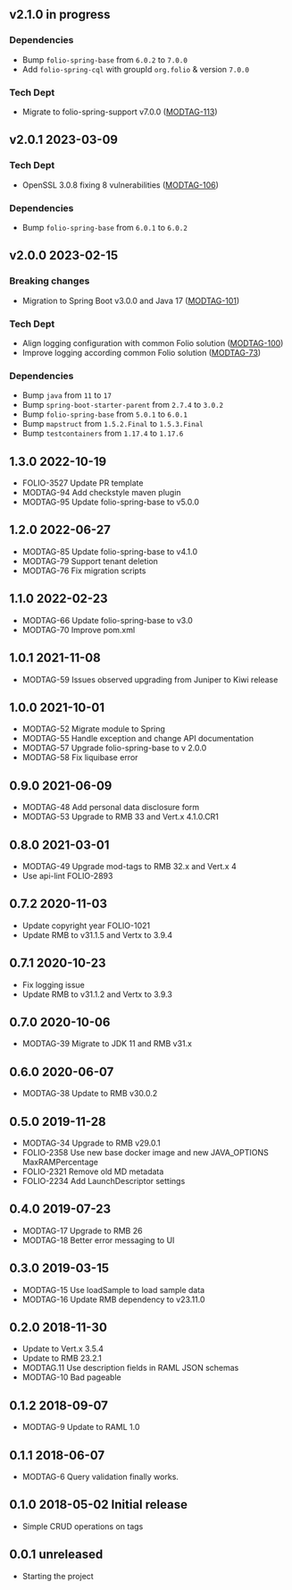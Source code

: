## v2.1.0 in progress
### Dependencies
* Bump `folio-spring-base` from `6.0.2` to `7.0.0`
* Add  `folio-spring-cql` with groupId `org.folio` & version `7.0.0`

### Tech Dept
* Migrate to folio-spring-support v7.0.0 ([MODTAG-113](https://issues.folio.org/browse/MODTAG-113))

## v2.0.1 2023-03-09
### Tech Dept
* OpenSSL 3.0.8 fixing 8 vulnerabilities ([MODTAG-106](https://issues.folio.org/browse/MODTAG-106))

### Dependencies
* Bump `folio-spring-base` from `6.0.1` to `6.0.2`

## v2.0.0 2023-02-15
### Breaking changes
* Migration to Spring Boot v3.0.0 and Java 17 ([MODTAG-101](https://issues.folio.org/browse/MODTAG-101))

### Tech Dept
* Align logging configuration with common Folio solution ([MODTAG-100](https://issues.folio.org/browse/MODTAG-100))
* Improve logging according common Folio solution ([MODTAG-73](https://issues.folio.org/browse/MODTAG-73))

### Dependencies
* Bump `java` from `11` to `17`
* Bump `spring-boot-starter-parent` from `2.7.4` to `3.0.2`
* Bump `folio-spring-base` from `5.0.1` to `6.0.1`
* Bump `mapstruct` from `1.5.2.Final` to `1.5.3.Final`
* Bump `testcontainers` from `1.17.4` to `1.17.6`

## 1.3.0 2022-10-19
* FOLIO-3527 Update PR template
* MODTAG-94 Add checkstyle maven plugin
* MODTAG-95 Update folio-spring-base to v5.0.0

## 1.2.0 2022-06-27
* MODTAG-85 Update folio-spring-base to v4.1.0
* MODTAG-79 Support tenant deletion
* MODTAG-76 Fix migration scripts

## 1.1.0 2022-02-23
* MODTAG-66 Update folio-spring-base to v3.0
* MODTAG-70 Improve pom.xml

## 1.0.1 2021-11-08
* MODTAG-59 Issues observed upgrading from Juniper to Kiwi release

## 1.0.0 2021-10-01
* MODTAG-52 Migrate module to Spring
* MODTAG-55 Handle exception and change API documentation
* MODTAG-57 Upgrade folio-spring-base to v 2.0.0
* MODTAG-58 Fix liquibase error

## 0.9.0 2021-06-09
* MODTAG-48 Add personal data disclosure form
* MODTAG-53 Upgrade to RMB 33 and Vert.x 4.1.0.CR1

## 0.8.0 2021-03-01
* MODTAG-49 Upgrade mod-tags to RMB 32.x and Vert.x 4
* Use api-lint FOLIO-2893

## 0.7.2 2020-11-03
* Update copyright year FOLIO-1021
* Update RMB to v31.1.5 and Vertx to 3.9.4

## 0.7.1 2020-10-23
 * Fix logging issue
 * Update RMB to v31.1.2 and Vertx to 3.9.3

## 0.7.0 2020-10-06
* MODTAG-39 Migrate to JDK 11 and RMB v31.x

## 0.6.0 2020-06-07
* MODTAG-38 Update to RMB v30.0.2

## 0.5.0 2019-11-28
 * MODTAG-34 Upgrade to RMB v29.0.1
 * FOLIO-2358 Use new base docker image and new JAVA_OPTIONS MaxRAMPercentage
 * FOLIO-2321 Remove old MD metadata
 * FOLIO-2234 Add LaunchDescriptor settings

## 0.4.0 2019-07-23

 * MODTAG-17 Upgrade to RMB 26
 * MODTAG-18 Better error messaging to UI

## 0.3.0 2019-03-15
 * MODTAG-15 Use loadSample to load sample data
 * MODTAG-16 Update RMB dependency to v23.11.0

## 0.2.0 2018-11-30
 * Update to Vert.x 3.5.4
 * Update to RMB 23.2.1
 * MODTAG.11 Use description fields in RAML JSON schemas
 * MODTAG-10 Bad pageable

## 0.1.2 2018-09-07
 * MODTAG-9 Update to RAML 1.0

## 0.1.1 2018-06-07
 * MODTAG-6 Query validation finally works.

## 0.1.0 2018-05-02 Initial release
 * Simple CRUD operations on tags

## 0.0.1 unreleased
 * Starting the project

